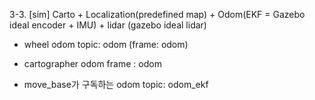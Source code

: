 3-3. [sim] Carto + Localization(predefined map) + Odom(EKF = Gazebo ideal encoder + IMU) + lidar (gazebo ideal lidar)


- wheel odom topic: odom (frame: odom)
- cartographer odom frame : odom

- move_base가 구독하는 odom topic: odom_ekf
